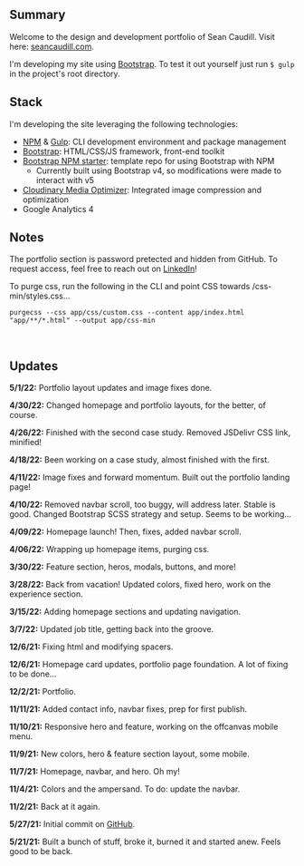 ## Summary

Welcome to the design and development portfolio of Sean Caudill. Visit here: [seancaudill.com](https://seancaudill.com).

I'm developing my site using [Bootstrap](https://getbootstrap.com/). To test it out yourself just run `$ gulp` in the project's root directory.

## Stack

I'm developing the site leveraging the following technologies:

- [NPM](https://www.npmjs.com/) & [Gulp](https://gulpjs.com/): CLI development environment and package management
- [Bootstrap](https://getbootstrap.com/): HTML/CSS/JS framework, front-end toolkit
- [Bootstrap NPM starter](https://github.com/twbs/bootstrap-npm-starter): template repo for using Bootstrap with NPM
	- Currently built using Bootstrap v4, so modifications were made to interact with v5
- [Cloudinary Media Optimizer](https://cloudinary.com/products/media_optimizer): Integrated image compression and optimization
- Google Analytics 4

## Notes

The portfolio section is password pretected and hidden from GitHub. To request access, feel free to reach out on [LinkedIn](https://www.linkedin.com/in/sean-caudill/)!

To purge css, run the following in the CLI and point CSS towards /css-min/styles.css...
```
purgecss --css app/css/custom.css --content app/index.html "app/**/*.html" --output app/css-min
```
&nbsp;

## Updates

**5/1/22:** Portfolio layout updates and image fixes done.

**4/30/22:** Changed homepage and portfolio layouts, for the better, of course.

**4/26/22:** Finished with the second case study. Removed JSDelivr CSS link, minified!

**4/18/22:** Been working on a case study, almost finished with the first.

**4/11/22:** Image fixes and forward momentum. Built out the portfolio landing page!

**4/10/22:** Removed navbar scroll, too buggy, will address later. Stable is good. Changed Bootstrap SCSS strategy and setup. Seems to be working...

**4/09/22:** Homepage launch! Then, fixes, added navbar scroll.

**4/06/22:** Wrapping up homepage items, purging css.

**3/30/22:** Feature section, heros, modals, buttons, and more!

**3/28/22:** Back from vacation! Updated colors, fixed hero, work on the experience section.

**3/15/22:** Adding homepage sections and updating navigation.

**3/7/22:** Updated job title, getting back into the groove.

**12/6/21:** Fixing html and modifying spacers.

**12/6/21:** Homepage card updates, portfolio page foundation. A lot of fixing to be done...

**12/2/21:** Portfolio.

**11/11/21:** Added contact info, navbar fixes, prep for first publish.

**11/10/21:** Responsive hero and feature, working on the offcanvas mobile menu.

**11/9/21:** New colors, hero & feature section layout, some mobile.

**11/7/21:** Homepage, navbar, and hero. Oh my!

**11/4/21:** Colors and the ampersand. To do: update the navbar.

**11/2/21:** Back at it again.

**5/27/21:** Initial commit on [GitHub](https://github.com/shcaudill/website).

**5/21/21:** Built a bunch of stuff, broke it, burned it and started anew. Feels good to be back.
